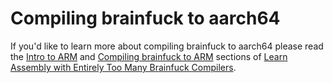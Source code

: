 # Compiling brainfuck to aarch64

If you'd like to learn more about compiling brainfuck to aarch64 please read the [Intro to ARM]() and [Compiling brainfuck to ARM]() sections of [Learn Assembly with Entirely Too Many Brainfuck Compilers]().
